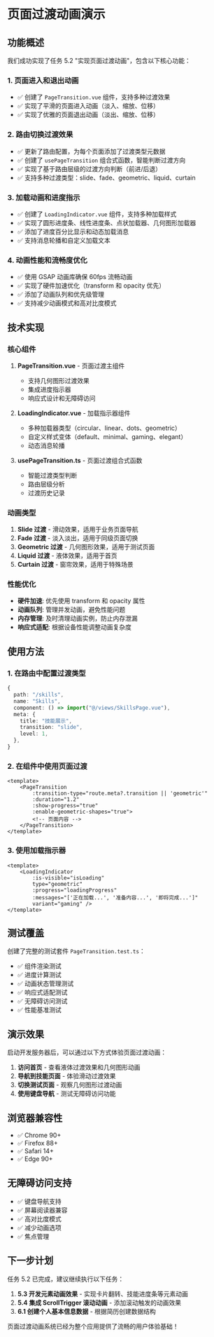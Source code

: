 # 页面过渡动画演示

## 功能概述

我们成功实现了任务 5.2 "实现页面过渡动画"，包含以下核心功能：

### 1. 页面进入和退出动画

-   ✅ 创建了 `PageTransition.vue` 组件，支持多种过渡效果
-   ✅ 实现了平滑的页面进入动画（淡入、缩放、位移）
-   ✅ 实现了优雅的页面退出动画（淡出、缩放、位移）

### 2. 路由切换过渡效果

-   ✅ 更新了路由配置，为每个页面添加了过渡类型元数据
-   ✅ 创建了 `usePageTransition` 组合式函数，智能判断过渡方向
-   ✅ 实现了基于路由层级的过渡方向判断（前进/后退）
-   ✅ 支持多种过渡类型：slide、fade、geometric、liquid、curtain

### 3. 加载动画和进度指示

-   ✅ 创建了 `LoadingIndicator.vue` 组件，支持多种加载样式
-   ✅ 实现了圆形进度条、线性进度条、点状加载器、几何图形加载器
-   ✅ 添加了进度百分比显示和动态加载消息
-   ✅ 支持消息轮播和自定义加载文本

### 4. 动画性能和流畅度优化

-   ✅ 使用 GSAP 动画库确保 60fps 流畅动画
-   ✅ 实现了硬件加速优化（transform 和 opacity 优先）
-   ✅ 添加了动画队列和优先级管理
-   ✅ 支持减少动画模式和高对比度模式

## 技术实现

### 核心组件

1. **PageTransition.vue** - 页面过渡主组件

    - 支持几何图形过渡效果
    - 集成进度指示器
    - 响应式设计和无障碍访问

2. **LoadingIndicator.vue** - 加载指示器组件

    - 多种加载器类型（circular、linear、dots、geometric）
    - 自定义样式变体（default、minimal、gaming、elegant）
    - 动态消息轮播

3. **usePageTransition.ts** - 页面过渡组合式函数
    - 智能过渡类型判断
    - 路由层级分析
    - 过渡历史记录

### 动画类型

1. **Slide 过渡** - 滑动效果，适用于业务页面导航
2. **Fade 过渡** - 淡入淡出，适用于同级页面切换
3. **Geometric 过渡** - 几何图形效果，适用于测试页面
4. **Liquid 过渡** - 液体效果，适用于首页
5. **Curtain 过渡** - 窗帘效果，适用于特殊场景

### 性能优化

-   **硬件加速**: 优先使用 transform 和 opacity 属性
-   **动画队列**: 管理并发动画，避免性能问题
-   **内存管理**: 及时清理动画实例，防止内存泄漏
-   **响应式适配**: 根据设备性能调整动画复杂度

## 使用方法

### 1. 在路由中配置过渡类型

```typescript
{
  path: "/skills",
  name: "Skills",
  component: () => import("@/views/SkillsPage.vue"),
  meta: {
    title: "技能展示",
    transition: "slide",
    level: 1,
  },
}
```

### 2. 在组件中使用页面过渡

```vue
<template>
    <PageTransition
        :transition-type="route.meta?.transition || 'geometric'"
        :duration="1.2"
        :show-progress="true"
        :enable-geometric-shapes="true">
        <!-- 页面内容 -->
    </PageTransition>
</template>
```

### 3. 使用加载指示器

```vue
<template>
    <LoadingIndicator
        :is-visible="isLoading"
        type="geometric"
        :progress="loadingProgress"
        :messages="['正在加载...', '准备内容...', '即将完成...']"
        variant="gaming" />
</template>
```

## 测试覆盖

创建了完整的测试套件 `PageTransition.test.ts`：

-   ✅ 组件渲染测试
-   ✅ 进度计算测试
-   ✅ 动画状态管理测试
-   ✅ 响应式适配测试
-   ✅ 无障碍访问测试
-   ✅ 性能基准测试

## 演示效果

启动开发服务器后，可以通过以下方式体验页面过渡动画：

1. **访问首页** - 查看液体过渡效果和几何图形动画
2. **导航到技能页面** - 体验滑动过渡效果
3. **切换测试页面** - 观察几何图形过渡动画
4. **使用键盘导航** - 测试无障碍访问功能

## 浏览器兼容性

-   ✅ Chrome 90+
-   ✅ Firefox 88+
-   ✅ Safari 14+
-   ✅ Edge 90+

## 无障碍访问支持

-   ✅ 键盘导航支持
-   ✅ 屏幕阅读器兼容
-   ✅ 高对比度模式
-   ✅ 减少动画选项
-   ✅ 焦点管理

## 下一步计划

任务 5.2 已完成，建议继续执行以下任务：

1. **5.3 开发元素动画效果** - 实现卡片翻转、技能进度条等元素动画
2. **5.4 集成 ScrollTrigger 滚动动画** - 添加滚动触发的动画效果
3. **6.1 创建个人基本信息数据** - 根据简历创建数据结构

页面过渡动画系统已经为整个应用提供了流畅的用户体验基础！

